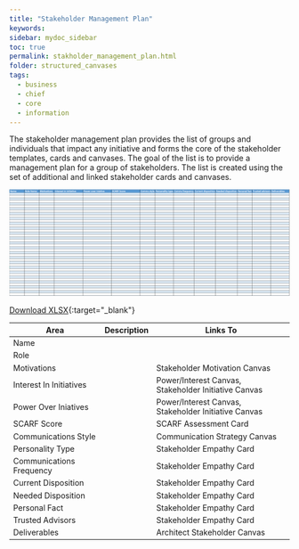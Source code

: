 ```yaml
---
title: "Stakeholder Management Plan"
keywords: 
sidebar: mydoc_sidebar
toc: true
permalink: stakholder_management_plan.html
folder: structured_canvases
tags: 
  - business
  - chief
  - core
  - information
---
```


The stakeholder management plan provides the list of groups and individuals that impact any initiative and forms the core of the stakeholder templates, cards and canvases. The goal of the list is to provide a management plan for a group of stakeholders. The list is created using the set of additional and linked stakeholder cards and canvases.


![image001](media/stakholder_management_plan001.png)

[Download XLSX](media/ppt/stakholder_management_plan.xlsx){:target="_blank"}


| Area | Description | Links To |
| --- | --- | --- |
| Name |   |   |
| Role |   |   |
| Motivations |   | Stakeholder Motivation Canvas |
| Interest In Initiatives |   | Power/Interest Canvas, Stakeholder Initiative Canvas |
| Power Over Iniatives |   | Power/Interest Canvas, Stakeholder Initiative Canvas |
| SCARF Score |   | SCARF Assessment Card |
| Communications Style |   | Communication Strategy Canvas |
| Personality Type |   | Stakeholder Empathy Card |
| Communications Frequency |   | Stakeholder Empathy Card |
| Current Disposition |   | Stakeholder Empathy Card |
| Needed Disposition |   | Stakeholder Empathy Card |
| Personal Fact |   | Stakeholder Empathy Card |
| Trusted Advisors |   | Stakeholder Empathy Card |
| Deliverables |   | Architect Stakeholder Canvas |